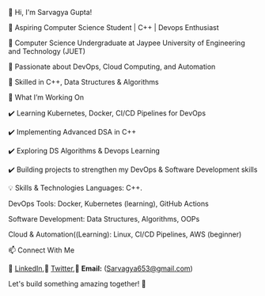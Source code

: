 👋 Hi, I'm Sarvagya Gupta!

🚀 Aspiring Computer Science Student | C++ | Devops Enthusiast 

🔹 Computer Science Undergraduate at Jaypee University of Engineering and Technology (JUET)

🔹 Passionate about DevOps, Cloud Computing, and Automation

🔹 Skilled in C++, Data Structures & Algorithms

📌 What I’m Working On

✔️ Learning Kubernetes, Docker, CI/CD Pipelines for DevOps

✔️ Implementing Advanced DSA in C++

✔️ Exploring DS Algorithms & Devops Learning

✔️ Building projects to strengthen my DevOps & Software Development skills

💡 Skills & Technologies
Languages: C++.

DevOps Tools: Docker, Kubernetes (learning), GitHub Actions

Software Development: Data Structures, Algorithms, OOPs

Cloud & Automation((Learning): Linux, CI/CD Pipelines, AWS (beginner)

📫 Connect With Me

🔗 [LinkedIn]([https://www.linkedin.com/in/your-profile/](https://www.linkedin.com/in/sarvagya-gupta-1994a1287/)),🔗 [Twitter]([https://twitter.com/your-handle](https://x.com/Sarvagy62611997?t=_sXNe_j86sqhfbl0EefeOQ&s=09)),📧 **Email:** (Sarvagya653@gmail.com)

Let's build something amazing together! 🚀
